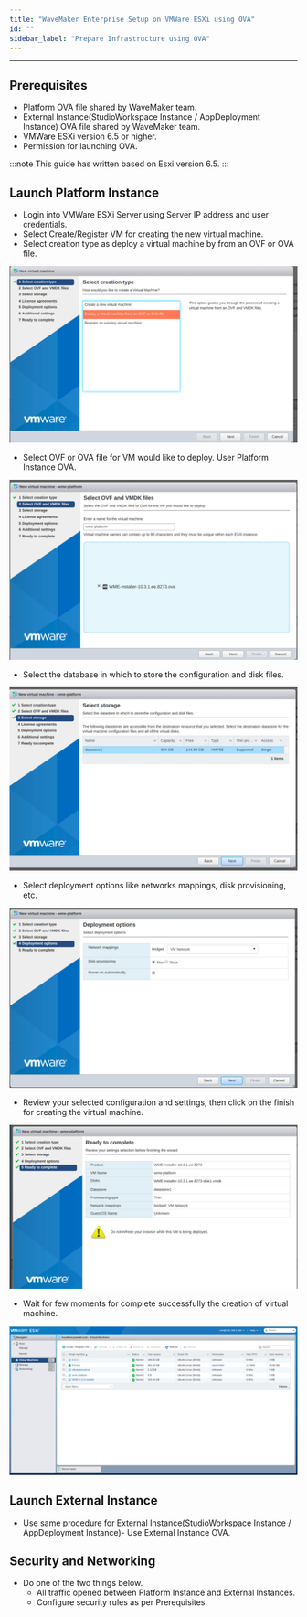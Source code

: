 ```yaml
---
title: "WaveMaker Enterprise Setup on VMWare ESXi using OVA"
id: ""
sidebar_label: "Prepare Infrastructure using OVA"
---
```

---

## Prerequisites

- Platform OVA file shared by WaveMaker team.
- External Instance(StudioWorkspace Instance / AppDeployment Instance) OVA file shared by WaveMaker team.
- VMWare ESXi version 6.5 or higher.
- Permission for launching OVA.

:::note
This guide has written based on Esxi version 6.5.
:::

## Launch Platform Instance

- Login into VMWare ESXi Server using  Server IP address and user credentials.
- Select Create/Register VM for creating the new virtual machine.
- Select creation type as deploy a virtual machine by from an OVF or OVA file.

[![vm creation type](/learn/assets/wme-setup/vm-creation-by-using-ova/select-vm-creation-type.png)](/learn/assets/wme-setup/vm-creation-by-using-ova/select-vm-creation-type.png)

- Select OVF or OVA file for VM would like to deploy. User Platform Instance OVA.

[![selecting ova template](/learn/assets/wme-setup/vm-creation-by-using-ova/selecting-the-ovf-template-for-deploy.png)](/learn/assets//wme-setup/vm-creation-by-using-ova/selecting-the-ovf-template-for-deploy.png)

- Select the database in which to store the configuration and disk files.

[![select database](/learn/assets/wme-setup/vm-creation-by-using-ova/selecting-the-database-for-storage.png)](/learn/assets/wme-setup/vm-creation-by-using-ova/selecting-the-database-for-storage.png)

- Select deployment options like networks mappings, disk provisioning, etc.

[![select deployment option](/learn/assets/wme-setup/vm-creation-by-using-ova/selecting-the-deployment-options-and-networking.png)](/learn/assets/wme-setup/vm-creation-by-using-ova/selecting-the-database-for-storage.png)

- Review your selected configuration and settings, then click on the finish for creating the virtual machine.

[![review](/learn/assets/wme-setup/vm-creation-by-using-ova/review-the-settings.png)](/learn/assets/wme-setup/vm-creation-by-using-ova/review-the-settings.png)

- Wait for few moments for complete successfully the creation of virtual machine.

[![dashboard](/learn/assets/wme-setup/vm-creation-by-using-ova/created-vm-show-in-dashboard.png)](/learn/assets/wme-setup/vm-creation-by-using-ova/created-vm-show-in-dashboard.png)

## Launch External Instance

- Use same procedure for External Instance(StudioWorkspace Instance / AppDeployment Instance)- Use External Instance OVA.

## Security and Networking

- Do one of the two things below.
  - All traffic opened between Platform Instance and External Instances.
  - Configure security rules as per Prerequisites.
